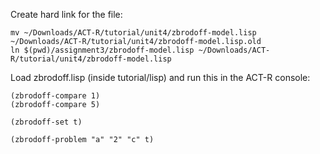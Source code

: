 Create hard link for the file:
```
mv ~/Downloads/ACT-R/tutorial/unit4/zbrodoff-model.lisp ~/Downloads/ACT-R/tutorial/unit4/zbrodoff-model.lisp.old
ln $(pwd)/assignment3/zbrodoff-model.lisp ~/Downloads/ACT-R/tutorial/unit4/zbrodoff-model.lisp
```

Load zbrodoff.lisp (inside tutorial/lisp) and run this in the ACT-R console: 
```
(zbrodoff-compare 1)
(zbrodoff-compare 5)

(zbrodoff-set t)

(zbrodoff-problem "a" "2" "c" t)
```